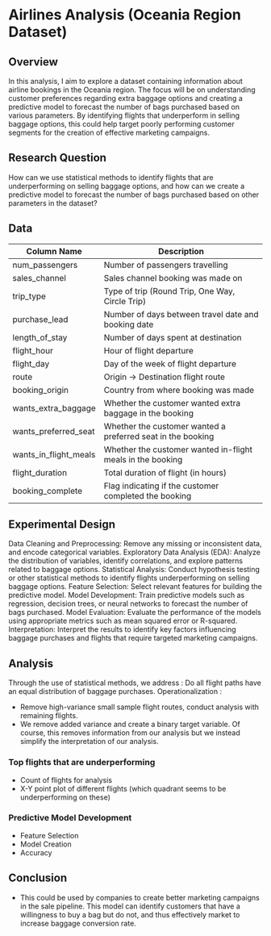 # Airlines Analysis (Oceania Region Dataset)

## Overview

In this analysis, I aim to explore a dataset containing information about airline bookings in the Oceania region. The focus will be on understanding customer preferences regarding extra baggage options and creating a predictive model to forecast the number of bags purchased based on various parameters. By identifying flights that underperform in selling baggage options, this could help target poorly performing customer segments for the creation of effective marketing campaigns.

## Research Question

How can we use statistical methods to identify flights that are underperforming on selling baggage options, and how can we create a predictive model to forecast the number of bags purchased based on other parameters in the dataset?

## Data

| Column Name          | Description                                               |
|----------------------|-----------------------------------------------------------|
| num_passengers       | Number of passengers travelling                            |
| sales_channel        | Sales channel booking was made on                          |
| trip_type            | Type of trip (Round Trip, One Way, Circle Trip)           |
| purchase_lead        | Number of days between travel date and booking date       |
| length_of_stay       | Number of days spent at destination                       |
| flight_hour          | Hour of flight departure                                  |
| flight_day           | Day of the week of flight departure                       |
| route                | Origin -> Destination flight route                        |
| booking_origin       | Country from where booking was made                       |
| wants_extra_baggage  | Whether the customer wanted extra baggage in the booking  |
| wants_preferred_seat | Whether the customer wanted a preferred seat in the booking|
| wants_in_flight_meals| Whether the customer wanted in-flight meals in the booking|
| flight_duration      | Total duration of flight (in hours)                       |
| booking_complete     | Flag indicating if the customer completed the booking     |

## Experimental Design

Data Cleaning and Preprocessing: Remove any missing or inconsistent data, and encode categorical variables.
Exploratory Data Analysis (EDA): Analyze the distribution of variables, identify correlations, and explore patterns related to baggage options.
Statistical Analysis: Conduct hypothesis testing or other statistical methods to identify flights underperforming on selling baggage options.
Feature Selection: Select relevant features for building the predictive model.
Model Development: Train predictive models such as regression, decision trees, or neural networks to forecast the number of bags purchased.
Model Evaluation: Evaluate the performance of the models using appropriate metrics such as mean squared error or R-squared.
Interpretation: Interpret the results to identify key factors influencing baggage purchases and flights that require targeted marketing campaigns.

## Analysis

Through the use of statistical methods, we address : Do all flight paths have an equal distribution of baggage purchases. 
Operationalization : 
- Remove high-variance small sample flight routes, conduct analysis with remaining flights.
- We remove added variance and create a binary target variable. Of course, this removes information from our analysis but we instead simplify the interpretation of our analysis.

### Top flights that are underperforming
- Count of flights for analysis
- X-Y point plot of different flights (which quadrant seems to be underperforming on these)

### Predictive Model Development
- Feature Selection
- Model Creation
- Accuracy



## Conclusion
- This could be used by companies to create better marketing campaigns in the sale pipeline. This model can identify customers that have a willingness to buy a bag but do not, and thus effectively market to increase baggage conversion rate.
